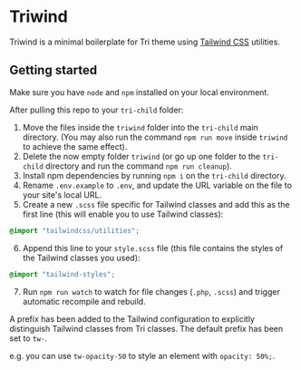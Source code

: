 # Triwind

Triwind is a minimal boilerplate for Tri theme using [Tailwind CSS](https://tailwindcss.com/) utilities.

## Getting started

Make sure you have `node` and `npm` installed on your local environment.

After pulling this repo to your `tri-child` folder:
1. Move the files inside the `triwind` folder into the `tri-child` main directory. (You may also run the command `npm run move` inside `triwind` to achieve the same effect).
2. Delete the now empty folder `triwind` (or go up one folder to the `tri-child` directory and run the command `npm run cleanup`).
3. Install npm dependencies by running `npm i` on the `tri-child` directory.
4. Rename `.env.example` to `.env`, and update the URL variable on the file to your site's local URL.
5. Create a new `.scss` file specific for Tailwind classes and add this as the first line (this will enable you to use Tailwind classes):

```scss
@import "tailwindcss/utilities";
```

6. Append this line to your `style.scss` file (this file contains the styles of the Tailwind classes you used): 

```scss
@import "tailwind-styles";
```

7. Run `npm run watch` to watch for file changes (`.php`, `.scss`) and trigger automatic recompile and rebuild.

A prefix has been added to the Tailwind configuration to explicitly distinguish Tailwind classes from Tri classes. The default prefix has been set to `tw-`.

e.g. you can use `tw-opacity-50` to style an element with `opacity: 50%;`.
